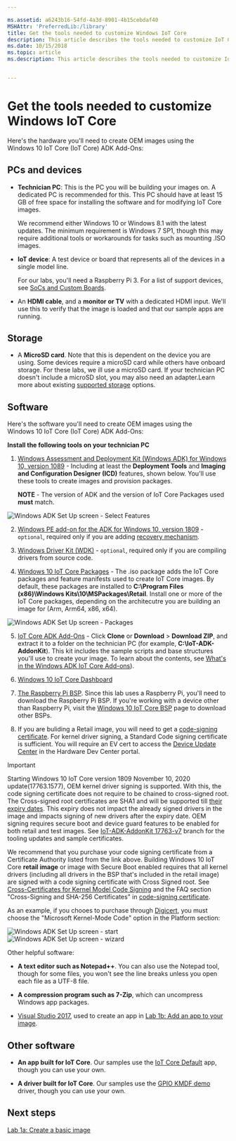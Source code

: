 ```yaml
---

ms.assetid: a6243b16-54fd-4a3d-8901-4b15cebdaf40
MSHAttr: 'PreferredLib:/library'
title: Get the tools needed to customize Windows IoT Core
description: This article describes the tools needed to customize IoT Core.
ms.date: 10/15/2018
ms.topic: article
ms.description: This article describes the tools needed to customize IoT Core.


---
```


# Get the tools needed to customize Windows IoT Core


Here's the hardware you'll need to create OEM images using the Windows 10 IoT Core (IoT Core) ADK Add-Ons:

## <span id="PCs_and_devices"></span><span id="pcs_and_devices"></span><span id="PCS_AND_DEVICES"></span>PCs and devices


-   **Technician PC**: This is the PC you will be building your images on. A dedicated PC is recommended for this. This PC should have at least 15 GB of free space for installing the software and for modifying IoT Core images.

    We recommend either Windows 10 or Windows 8.1 with the latest updates. The minimum requirement is Windows 7 SP1, though this may require additional tools or workarounds for tasks such as mounting .ISO images.

-   **IoT device**: A test device or board that represents all of the devices in a single model line.

    For our labs, you'll need a Raspberry Pi 3. For a list of support devices, see [SoCs and Custom Boards](/windows/iot-core/learn-about-hardware/socsandcustomboards).

-   An **HDMI cable**, and a **monitor or TV** with a dedicated HDMI input. We'll use this to verify that the image is loaded and that our sample apps are running.

## <span id="Storage"></span><span id="storage"></span><span id="STORAGE"></span>Storage


-   A **MicroSD card**. Note that this is dependent on the device you are using. Some devices require a microSD card while others have onboard storage. For these labs, we ill use a microSD card. If your technician PC doesn't include a microSD slot, you may also need an adapter.Learn more about existing [supported storage](/windows/iot-core/learn-about-hardware/HardwareCompatList#other-hardware-peripherals) options.

## <span id="Software"></span><span id="software"></span><span id="SOFTWARE"></span>Software

Here's the software you'll need to create OEM images using the Windows 10 IoT Core (IoT Core) ADK Add-Ons:

**Install the following tools on your technician PC**

1.  [Windows Assessment and Deployment Kit (Windows ADK) for Windows 10, version 1089](https://go.microsoft.com/fwlink/?linkid=2026036) - Including at least the **Deployment Tools** and **Imaging and Configuration Designer (ICD)** features, shown below. You'll use these tools to create images and provision packages.<p> **NOTE** - The version of ADK and the version of IoT Core Packages used **must** match.

![Windows ADK Set Up screen - Select Features](images/windowsadksetup.jpg)

2. [Windows PE add-on for the ADK for Windows 10, version 1809](https://go.microsoft.com/fwlink/?linkid=2022233) - `optional`, required only if you are adding [recovery mechanism](recovery-mechanism.md).

3.  [Windows Driver Kit (WDK)](https://developer.microsoft.com/windows/hardware/windows-driver-kit) - `optional`, required only if you are compiling drivers from source code.

4.  [Windows 10 IoT Core Packages](https://www.microsoft.com/en-us/software-download/windows10iotcore) - The .iso package adds the IoT Core packages and feature manifests used to create IoT Core images. By default, these packages are installed to **C:\\Program Files (x86)\\Windows Kits\\10\\MSPackages\\Retail**. Install one or more of the IoT Core packages, depending on the architecutre you are building an image for (Arm, Arm64, x86, x64).

![Windows ADK Set Up screen - Packages](images/iotcorepackagesinstall.jpg)

5.  [IoT Core ADK Add-Ons](https://github.com/ms-iot/iot-adk-addonkit/) -  Click **Clone** or **Download** > **Download ZIP**, and extract it to a folder on the technician PC (for example, **C:\\IoT-ADK-AddonKit**). This kit includes the sample scripts and base structures you'll use to create your image. To learn about the contents, see [What's in the Windows ADK IoT Core Add-ons](iot-core-adk-addons.md)).

5.  [Windows 10 IoT Core Dashboard](https://go.microsoft.com/fwlink/p/?LinkId=708576)

6.  [The Raspberry Pi BSP](https://github.com/ms-iot/iot-adk-addonkit/releases/download/17134_v5.3/RPi_BSP.zip). Since this lab uses a Raspberry Pi, you'll need to download the Raspberry Pi BSP. If you're working with a device other than Raspberry Pi, visit the [Windows 10 IoT Core BSP](/windows/iot-core/build-your-image/createbsps) page to download other BSPs.

7. If you are buliding a Retail image, you will need to get a [code-signing certificate](/windows-hardware/drivers/dashboard/get-a-code-signing-certificate). For kernel driver signing, a Standard Code signing certificate is sufficient. You will require an EV cert to access the [Device Update Center](/windows-hardware/service/iot/using-device-update-center) in the Hardware Dev Center portal.

> [!IMPORTANT]
> Starting Windows 10 IoT Core version 1809 November 10, 2020 update(17763.1577), OEM kernel driver signing is supported. With this, the code signing certificate does not require to be chained to cross-signed root. The Cross-signed root certificates are SHA1 and will be supported till [their expiry dates](/windows-hardware/drivers/install/cross-certificates-for-kernel-mode-code-signing#cross-certificate-list). This expiry does not impact the already signed drivers in the image and impacts signing of new drivers after the expiry date. OEM signing requires secure boot and device guard features to be enabled for both retail and test images. See [IoT-ADK-AddonKit 17763-v7](https://github.com/ms-iot/iot-adk-addonkit/tree/17763-v7#17763-v7-branch) branch for the tooling updates and sample certificates.


We recommend that you purchase your code signing certificate from a Certificate Authority listed from the link above. Building Windows 10 IoT Core **retail image** or image with Secure Boot enabled requires that all kernel drivers (including all drivers in the BSP that's included in the retail image) are signed with a code signing certificate with Cross Signed root. See [Cross-Certificates for Kernel Model Code Signing](/windows-hardware/drivers/install/cross-certificates-for-kernel-mode-code-signing) and the FAQ section "Cross-Signing and SHA-256 Certificates" in [code-signing certificate](/windows-hardware/drivers/dashboard/get-a-code-signing-certificate).

As an example, if you chooes to purchase through [Digicert](https://www.digicert.com/friends/sysdev/), you must choose the "Microsoft Kernel-Mode Code" option in the Platform section:

![Windows ADK Set Up screen - start](images/digicert1.png)
![Windows ADK Set Up screen - wizard](images/digicert2.png)

Other helpful software:

-   **A text editor such as Notepad++**. You can also use the Notepad tool, though for some files, you won't see the line breaks unless you open each file as a UTF-8 file.

-   **A compression program such as 7-Zip**, which can uncompress Windows app packages.

-   [Visual Studio 2017](https://go.microsoft.com/fwlink/?LinkId=715695), used to create an app in [Lab 1b: Add an app to your image](deploy-your-app-with-a-standard-board.md).


## <span id="Other_software"></span><span id="other_software"></span><span id="OTHER_SOFTWARE"></span>Other software


-   **An app built for IoT Core**. Our samples use the [IoT Core Default](https://github.com/Microsoft/Windows-iotcore-samples/tree/master/Samples/IoTCoreDefaultApp) app, though you can use your own.

-   **A driver built for IoT Core**. Our samples use the [GPIO KMDF demo](https://github.com/ms-iot/samples/tree/master/DriverSamples/gpiokmdfdemo) driver, though you can use your own.

## <span id="Next_steps"></span><span id="next_steps"></span><span id="NEXT_STEPS"></span>Next steps

[Lab 1a: Create a basic image](create-a-basic-image.md)